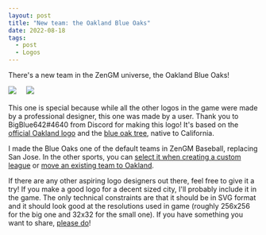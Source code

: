 ```yaml
---
layout: post
title: "New team: the Oakland Blue Oaks"
date: 2022-08-18
tags:
  - post
  - Logos
---
```


<style>
.logo-big {
    max-width: 180px;
    max-height: 180px;
}
.logo-small {
    margin-left: 1rem;
    max-width: 90px;
    max-height: 90px;
}
</style>

There's a new team in the ZenGM universe, the Oakland Blue Oaks!

<div style="margin-bottom: 1rem">
    <img class="logo-big" src="https://play.basketball-gm.com/img/logos-primary/OAK.svg">
    <img class="logo-small" src="https://play.basketball-gm.com/img/logos-secondary/OAK.svg">
</div>

<!--more-->

This one is special because while all the other logos in the game were made by a professional designer, this one was made by a user. Thank you to BigBlue642#4640 from Discord for making this logo! It's based on the [official Oakland logo](https://commons.wikimedia.org/wiki/File:Logo_of_Oakland,_California.svg) and the [blue oak tree](https://en.wikipedia.org/wiki/Quercus_douglasii), native to California.

I made the Blue Oaks one of the default teams in ZenGM Baseball, replacing San Jose. In the other sports, you can [select it when creating a custom league](https://old.reddit.com/r/BasketballGM/comments/kiclrx/you_can_now_addeditdelete_teams_in_a_new_random/) or [move an existing team to Oakland](https://old.reddit.com/r/BasketballGM/comments/w84uxj/version_202207251219_added_buttons_to_the_manage/).

If there are any other aspiring logo designers out there, feel free to give it a try! If you make a good logo for a decent sized city, I'll probably include it in the game. The only technical constraints are that it should be in SVG format and it should look good at the resolutions used in game (roughly 256x256 for the big one and 32x32 for the small one). If you have something you want to share, [please do](/contact/)!
